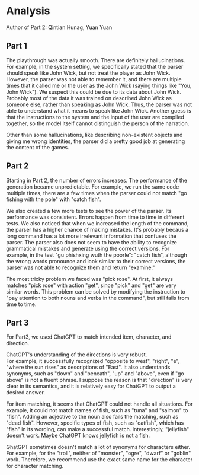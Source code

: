 

# Analysis

Author of Part 2: Qintian Hunag, Yuan Yuan

## Part 1

The playthrough was actually smooth. There are definitely hallucinations. For example, in the system setting, we specifically stated that the parser should speak like John Wick, but not treat the player as John Wick. However, the parser was not able to remember it, and there are multiple times that it called me or the user as the John Wick (saying things like "You, John Wick"). We suspect this could be due to its data about John Wick. Probably most of the data it was trained on described John Wick as someone else, rather than speaking as John Wick. Thus, the parser was not able to understand what it means to speak like John Wick. Another guess is that the instructions to the system and the input of the user are compiled together, so the model itself cannot distinguish the person of the narration.

Other than some hallucinations, like describing non-existent objects and giving me wrong identities, the parser did a pretty good job at generating the content of the games.

## Part 2

Starting in Part 2, the number of errors increases. The performance of the generation became unpredictable. For example, we run the same code multiple times, there are a few times when the parser could not match "go fishing with the pole" with "catch fish".

We also created a few more tests to see the power of the parser. Its performance was consistent. Errors happen from time to time in different tests. We also noticed that when we increased the length of the command, the parser has a higher chance of making mistakes. It's probably becaus a long command has a lot more irrelevant information that confuses the parser. The parser also does not seem to have the ability to recognize grammatical mistakes and generate using the correct versions. For example, in the test "gu phishxing wuth the poorle": "catch fish", although the wrong words pronounce and look similar to their correct versions, the parser was not able to recognize them and return "examine."

The most tricky problem we faced was "pick rose". At first, it always matches "pick rose" with action "get", since "pick" and "get" are very similar words. This problem can be solved by modifying the instruction to "pay attention to both nouns and verbs in the command", but still fails from time to time.

## Part 3

For Part3, we used ChatGPT to match intended item, character, and direction.

ChatGPT's understanding of the directions is very robust.  
For example, it successfully recognized "opposite to west", "right", "e", "where the sun rises" as descriptions of "East".
It also understands synonyms, such as "down" and "beneath", "up" and "above", even if "go above" is not a fluent phrase.
I suppose the reason is that "direction" is very clear in its semantics, and it is relatively easy for ChatGPT to output a desired answer.

For item matching, it seems that ChatGPT could not handle all situations.
For example, it could not match names of fish, such as "tuna" and "salmon" to "fish".
Adding an adjective to the noun also fails the matching, such as "dead fish".
However, specific types of fish, such as "catfish", which has "fish" in its wording, can make a successful match.
Interestingly, "jellyfish" doesn't work. Maybe ChatGPT knows jellyfish is not a fish.

GhatGPT sometimes doesn't match a lot of synonyms for characters either.
For example, for the "troll", neither of "monster", "ogre", "dwarf" or "goblin" work.
Therefore, we recommend use the exact same name for the character for character matching.
